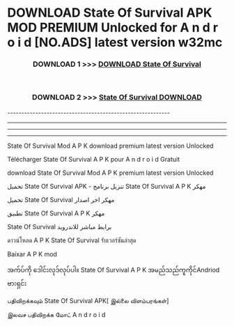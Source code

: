 # DOWNLOAD State Of Survival  APK MOD PREMIUM Unlocked for A n d r o i d [NO.ADS] latest version w32mc 



<div align="center">

<h3>DOWNLOAD 1 >>> <a href="https://getmod2.web.app/?judul=State Of Survival ">DOWNLOAD State Of Survival </a></h3><br>

<h3>DOWNLOAD 2 >>> <a href="https://getmod2.web.app/?judul=State Of Survival ">State Of Survival  DOWNLOAD </a></h3>

</div>
----------------------------------------------------------

----------------------------------------------------------

----------------------------------------------------------

----------------------------------------------------------

State Of Survival  Mod A P K download premium latest version Unlocked

Télécharger State Of Survival  A P K pour A n d r o i d Gratuit

download State Of Survival  Mod A P K premium latest version Unlocked

تحميل State Of Survival  APK - تنزيل برنامج State Of Survival  A P K مهكر

تحميل State Of Survival  مهكر اخر اصدار

تطبيق State Of Survival  A P K مهكر

State Of Survival  برابط مباشر للاندرويد

ดาวน์โหลด A P K State Of Survival  รับเวอร์ชันล่าสุด

Baixar A P K mod

အက်ပ်ကို ဒေါင်းလုဒ်လုပ်ပါ။ State Of Survival  A P K အမည်သည်ကူကိုင်Andriod ဗားရှင်း

பதிவிறக்கவும் State Of Survival  APK[ இல்லை விளம்பரங்கள்] 
 
இலவச பதிவிறக்க மோட் A n d r o i d



